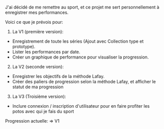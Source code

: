 J'ai décidé de me remettre au sport, et ce projet me sert personnellement à enregistrer mes performances.

Voici ce que je prévois pour:

1) La V1 (première version):

  - Enregistrement de toute les séries (Ajout avec Collection type et prototype).
  - Lister les performances par date.
  - Créer un graphique de performance pour visualiser la progression.
 
 2) La V2 (seconde version):
 
  - Enregistrer les objectifs de la méthode Lafay.
  - Créer des paliers de progression selon la méthode Lafay, et afficher le statut de ma progression
  
 3) La V3 (Troisième version):
 
  - Inclure connexion / inscription d'utilisateur pour en faire profiter les potos avec qui je fais du sport

Progression actuelle:
 => V1

